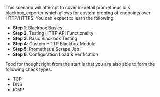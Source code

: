 This scenario will attempt to cover in-detail prometheus.io's blackbox_exporter which allows for custom probing of endpoints over HTTP/HTTPS.  You can expect to learn the following:

* **Step 1**: Blackbox Basics
* **Step 2**: Testing HTTP API Functionality
* **Step 3**: Basic Blackbox Testing
* **Step 4**: Custom HTTP Blackbox Module
* **Step 5**: Prometheus Scrape Job
* **Step 6**: Configuration Load & Verification

Food for thought right from the start is that you are also able to form the following check types:

* TCP
* DNS
* ICMP